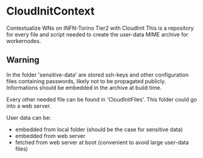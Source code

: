 CloudInitContext
================

Contextualize WNs on INFN-Torino Tier2 with CloudInit
This is a repository for every file and script needed to create
the user-data MIME archive for workernodes.

Warning
-------

In the folder 'sensitive-data' are stored ssh-keys and 
other configuration files containing passwords, likely not to be propagated publicly.
Informations should be embedded in the archive at build time.

Every other needed file can be found in 'CloudInitFiles'.
This folder could go into a web server.
 
User data can be:
  - embedded from local folder (should be the case for sensitive data)
  - embedded from web server
  - fetched from web server at boot (convenient to avoid large user-data files)  

